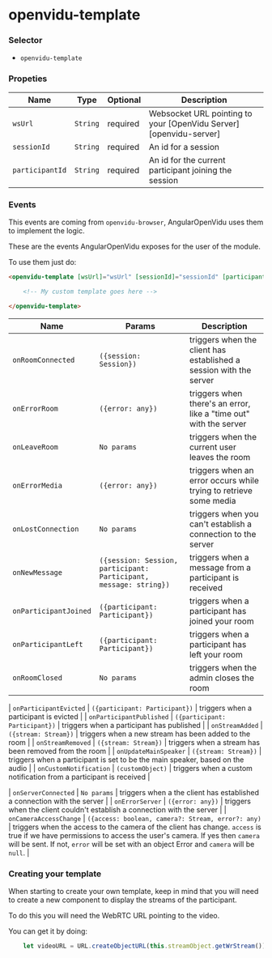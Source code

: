 # openvidu-template

### Selector

- `openvidu-template`

### Propeties

| Name | Type | Optional | Description |
|---|---|---|---|
| `wsUrl`			| `String` | required | Websocket URL pointing to your [OpenVidu Server][openvidu-server] |
| `sessionId`		| `String` | required | An id for a session |
| `participantId`	| `String` | required | An id for the current participant joining the session |

### Events

This events are coming from `openvidu-browser`, AngularOpenVidu uses them to implement the logic.

These are the events AngularOpenVidu exposes for the user of the module.

To use them just do:

```html
<openvidu-template [wsUrl]="wsUrl" [sessionId]="sessionId" [participantId]="participantId">

	<!-- My custom template goes here -->

</openvidu-template>
```

| Name | Params | Description |
|---|---|---|
| `onRoomConnected`          | `({session: Session})` | triggers when the client has established a session with the server |
| `onErrorRoom`              | `({error: any})` | triggers when there's an error, like a "time out" with the server       |
| `onLeaveRoom`              | `No params` | triggers when the current user leaves the room |
| `onErrorMedia`             | `({error: any})` | triggers when an error occurs while trying to retrieve some media  |
| `onLostConnection`         | `No params` | triggers when you can't establish a connection to the server       |
| `onNewMessage`             | `({session: Session, participant: Participant, message: string})` | triggers when a message from a participant is received |
| `onParticipantJoined`      | `({participant: Participant})` | triggers when a participant has joined your room   |
| `onParticipantLeft`        | `({participant: Participant})` | triggers when a participant has left your room     |
| `onRoomClosed`             | `No params` | triggers when the admin closes the room                            |

| `onParticipantEvicted`     | `({participant: Participant})` | triggers when a participant is evicted |
| `onParticipantPublished`   | `({participant: Participant})` | triggers when a participant has published |
| `onStreamAdded`            | `({stream: Stream})` | triggers when a new stream has been added to the room |
| `onStreamRemoved`          | `({stream: Stream})` | triggers when a stream has been removed from the room |
| `onUpdateMainSpeaker`      | `({stream: Stream})` | triggers when a participant is set to be the main speaker, based on the audio |
| `onCustomNotification`     | `(customObject)` | triggers when a custom notification from a participant is received |

| `onServerConnected`        | `No params` | triggers when a the client has established a connection with the server |
| `onErrorServer`            | `({error: any})` | triggers when the client couldn't establish a connection with the server |
| `onCameraAccessChange`     | `({access: boolean, camera?: Stream, error?: any)` | triggers when the access to the camera of the client has change.
`access` is true if we have permissions to access the user's camera. If yes then `camera` will be sent. If not, `error` will be set with an object Error and `camera` will be `null`. |

### Creating your template

When starting to create your own template, keep in mind that you will need to create a new component to display the streams of the participant.

To do this you will need the WebRTC URL pointing to the video.

You can get it by doing:

```js
	let videoURL = URL.createObjectURL(this.streamObject.getWrStream())
```
